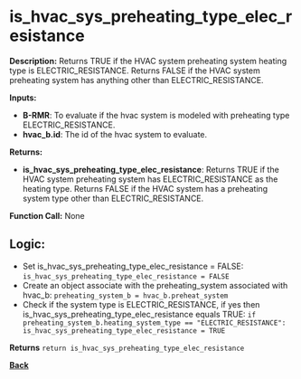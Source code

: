 # is_hvac_sys_preheating_type_elec_resistance 

**Description:** Returns TRUE if the HVAC system preheating system heating type is ELECTRIC_RESISTANCE. Returns FALSE if the HVAC system preheating system has anything other than ELECTRIC_RESISTANCE.   

**Inputs:**  
- **B-RMR**: To evaluate if the hvac system is modeled with preheating type ELECTRIC_RESISTANCE.   
- **hvac_b.id**: The id of the hvac system to evaluate.  

**Returns:**  
- **is_hvac_sys_preheating_type_elec_resistance**: Returns TRUE if the HVAC system preheating system has ELECTRIC_RESISTANCE as the heating type. Returns FALSE if the HVAC system has a preheating system type other than ELECTRIC_RESISTANCE.   
 
**Function Call:**  None  

## Logic:   
- Set is_hvac_sys_preheating_type_elec_resistance = FALSE: `is_hvac_sys_preheating_type_elec_resistance = FALSE`  
- Create an object associate with the preheating_system associated with hvac_b: `preheating_system_b = hvac_b.preheat_system`
- Check if the system type is ELECTRIC_RESISTANCE, if yes then is_hvac_sys_preheating_type_elec_resistance equals TRUE: `if preheating_system_b.heating_system_type == "ELECTRIC_RESISTANCE": is_hvac_sys_preheating_type_elec_resistance = TRUE`  

**Returns** `return is_hvac_sys_preheating_type_elec_resistance`  


**[Back](../../../_toc.md)**

